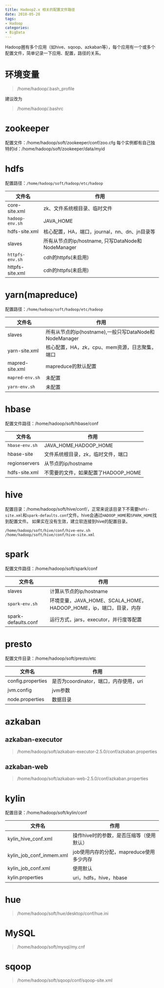 ```yaml
---
title: Hadoop2.x 相关的配置文件路径
date: 2018-05-28
tags:
- Hadoop
categories:
- BigData
---
```

Hadoop圈有多个应用（如hive、sqoop、azkaban等），每个应用有一个或多个配置文件，简单记录一下应用、配置，路径的关系。
<!--more-->

# 环境变量
>/home/hadoop/.bash_profile

建议改为
>/home/hadoop/.bashrc

# zookeeper
配置文件：/home/hadoop/soft/zookeeper/conf/zoo.cfg
每个实例都有自己独特的id：/home/hadoop/soft/zookeeper/data/myid

# hdfs
配置路径：`/home/hadoop/soft/hadoop/etc/hadoop`

| 文件名 | 作用 |
|--|--|
| core-site.xml | zk、文件系统根目录、临时文件 |
| `hadoop-env.sh` | JAVA_HOME
| hdfs-site.xml | 核心配置，HA，端口，journal，nn、dn、jn目录等
| slaves | 所有从节点的ip/hostname, 只写DataNode和NodeManager
| `httpfs-env.sh` | cdh的httpfs(未启用) |
| httpfs-site.xml | cdh的httpfs(未启用) |


# yarn(mapreduce)
配置路径：`/home/hadoop/soft/hadoop/etc/hadoop`

| 文件名 | 作用 |
| -- | -- |
| slaves | 所有从节点的ip(hostname),一般只写DataNode和NodeManager |
| yarn-site.xml | 核心配置，HA，zk，cpu、mem资源，日志聚集，端口 |
| mapred-site.xml | mapreduce的默认配置 |
| `mapred-env.sh` | 未配置 |
| `yarn-env.sh` | 未配置 |

# hbase
配置文件路径：/home/hadoop/soft/hbase/conf

| 文件名 | 作用 |
|--|--|
| `hbase-env.sh` | JAVA_HOME,HADOOP_HOME |
| hbase-site | 文件系统根目录，zk，临时文件，端口 |
| regionservers | 从节点的ip/hostname |
| hdfs-site.xml | 不需要的文件，如果配置了HADOOP_HOME |


# hive
配置目录：/home/hadoop/soft/hive/conf/，正常来说该目录下不需要`hdfs-site.xml`和`spark-defaults.conf`文件。hive会通过`HADOOP_HOME`和`SPARK_HOME`找到配置文件。
如果实在没有生效，建立软连接到hive的配置目录。
```
/home/hadoop/soft/hive/conf/hive-env.sh
/home/hadoop/soft/hive/conf/hive-site.xml
```

# spark
配置文件路径：/home/hadoop/soft/spark/conf

| 文件名 | 作用 |
|--|--|
| slaves | 计算从节点的ip/hostname |
| `spark-env.sh` | 环境变量，JAVA_HOME、SCALA_HOME，HADOOP_HOME，ip，端口，目录，内存 |
| spark-defaults.conf | 运行方式，jars，executor，并行度等配置 |

# presto
配置文件目录：/home/hadoop/soft/presto/etc

| 文件名 | 作用 |
|--|--|
| config.properties | 是否为coordinator，端口，内存使用，uri |
| jvm.config | jvm参数 |
| node.properties | 数据目录 |

# azkaban
## azkaban-executor
>/home/hadoop/soft/azkaban-executor-2.5.0/conf/azkaban.properties
## azkaban-web
>/home/hadoop/soft/azkaban-web-2.5.0/conf/azkaban.properties

# kylin
配置目录：/home/hadoop/soft/kylin/conf

| 文件名 | 作用 |
|--|--|
| kylin_hive_conf.xml | 操作hive时的参数，是否压缩等（使用默认） |
| kylin_job_conf_inmem.xml | job使用内存的分配，mapreduce使用多少内存 |
| kylin_job_conf.xml | 使用默认 |
| kylin.properties | uri，hdfs，hive，hbase |

# hue
>/home/hadoop/soft/hue/desktop/conf/hue.ini

# MySQL
>/home/hadoop/soft/mysql/my.cnf

# sqoop
>/home/hadoop/soft/sqoop/conf/sqoop-site.xml

